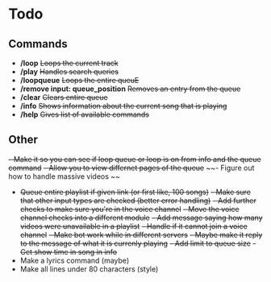 # Todo

## Commands
- **/loop** 
    ~~Loops the current track~~
- **/play** 
    ~~Handles search queries~~
- **/loopqueue** 
    ~~Loops the entire queuE~~
- **/remove input: queue_position**
    ~~Removes an entry from the queue~~
- **/clear** 
    ~~Clears entire queue~~
- **/info** 
    ~~Shows information about the current song that is playing~~
- **/help**
    ~~Gives list of available commands~~

## Other
~~- Make it so you can see if loop queue or loop is on from info and the queue command~~
~~- Allow you to view differnet pages of the queue~~
~~- Figure out how to handle massive videos ~~
- ~~Queue entire playlist if given link (or first like, 100 songs)~~
~~- Make sure that other input types are checked (better error handling)~~
~~- Add further checks to make sure you're in the voice channel~~
~~- Move the voice channel checks into a different module~~
~~- Add message saying how many videos were unavailable in a playlist~~
~~- Handle if it cannot join a voice channel~~
~~- Make bot work while in different servers~~
~~- Maybe make it reply to the message of what it is currenly playing~~
~~- Add limit to queue size~~
~~- Get show time in song in info~~
- Make a lyrics command (maybe)
- Make all lines under 80 characters (style)